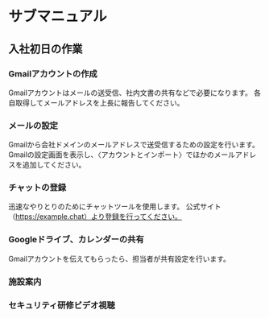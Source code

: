 # サブマニュアル
## 入社初日の作業
### Gmailアカウントの作成
Gmailアカウントはメールの送受信、社内文書の共有などで必要になります。
各自取得してメールアドレスを上長に報告してください。
### メールの設定
Gmailから会社ドメインのメールアドレスで送受信するための設定を行います。
Gmailの設定画面を表示し、〈アカウントとインポート〉でほかのメールアドレスを追加してください。
### チャットの登録
迅速なやりとりのためにチャットツールを使用します。
公式サイト（https://example.chat）より登録を行ってください。
### Googleドライブ、カレンダーの共有
Gmailアカウントを伝えてもらったら、担当者が共有設定を行います。
### 施設案内
### セキュリティ研修ビデオ視聴
